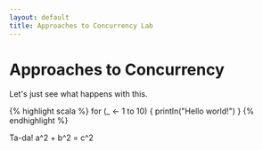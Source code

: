 ```yaml
---
layout: default
title: Approaches to Concurrency Lab
---
```

Approaches to Concurrency
=========================

Let's just see what happens with this.

{% highlight scala %}
for (_ <- 1 to 10) {
  println("Hello world!")
}
{% endhighlight %}

<script src="http://gist.github.com/393863.js?file=Fibonacci.scala"></script>

Ta-da!  a^2 + b^2 = c^2
